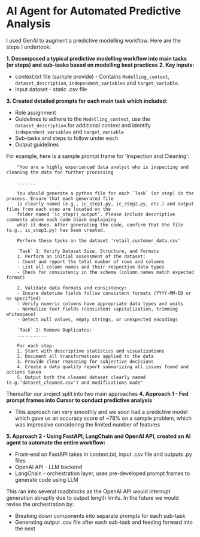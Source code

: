 # AI Agent for Automated Predictive Analysis
I used GenAI to augment a predictive modelling workflow. Here are the steps I undertook:

**1. Decomposed a typical predictive modelling workflow into main tasks (or steps) and sub-tasks based on modelling best practices**
**2. Key inputs:**
  - context.txt file (sample provide) - Contains `Modelling_context`, `dataset_description`, `independent_variables` and `target_variable`.
  - Input dataset - static .csv file

**3. Created detailed prompts for each main task which included:**
  - Role assignment
  - Guidelines to adhere to the `Modelling_context`, use the `dataset_description` for additional context and identify `independent_variables` and `target_variable`
  - Sub-tasks and steps to follow under each
  - Output guidelines

For example, here is a sample prompt frame for 'Inspection and Cleaning':

        "You are a highly experienced data analyst who is inspecting and cleaning the data for further processing
        
        .......
        
        You should generate a python file for each `Task` (or step) in the process. Ensure that each generated file
        is clearly named (e.g., ic_step1.py, ic_step2.py, etc.) and output files from each step are located on the
        folder named ‘ic_step()_output’. Please include descriptive comments above each code block explaining
        what it does. After generating the code, confirm that the file (e.g., ic_step1.py) has been created.
        
        Perform these tasks on the dataset 'retail_customer_data.csv'
        
        `Task` 1: Verify Dataset Size, Structure, and Formats
        1. Perform an initial assessment of the dataset:
        - Count and report the total number of rows and columns
        - List all column names and their respective data types
        - Check for consistency in the schema (column names match expected format)
        
        2. Validate data formats and consistency:
        - Ensure datetime fields follow consistent formats (YYYY-MM-DD or as specified)
        - Verify numeric columns have appropriate data types and units
        - Normalize text fields (consistent capitalization, trimming whitespace)
        - Detect null values, empty strings, or unexpected encodings

        `Task` 2: Remove Duplicates:
        ...........
        
        For each step:
        1. Start with descriptive statistics and visualizations
        2. Document all transformations applied to the data
        3. Provide clear reasoning for subjective decisions
        4. Create a data quality report summarizing all issues found and actions taken
        5. Output both the cleaned dataset clearly named (e.g.‘dataset_cleaned.csv') and modifications made"

Thereafter our project split into two main approaches
**4. Approach 1 - Fed prompt frames into Cursor to conduct predictive analysis**
 - This approach ran very smoothly and we soon had a predictive model which gave us an accuracy score of ~78% on a sample problem, which was impressive considering the limited number of features

**5. Approach 2 - Using FastAPI, LangChain and OpenAI API, created an AI agent to automate the entire workflow:**
 - Front-end on FastAPI takes in context.txt, input .csv file and outputs .py files
 - OpenAI API - LLM backend
 - LangChain - orchestration layer, uses pre-developed prompt frames to generate code using LLM

This ran into several roadblocks as the OpenAI API would interrupt generation abruptly due to output length limits. In the future we would revise the orchestration by:
 - Breaking down components into separate prompts for each sub-task
 - Generating output .csv file after each sub-task and feeding forward into the next

